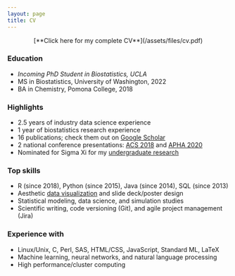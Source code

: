 ```yaml
---
layout: page
title: CV
---
```


<p style="text-align: center;">[**Click here for my complete CV**](/assets/files/cv.pdf)</p>

### Education

- *Incoming PhD Student in Biostatistics, UCLA*
- MS in Biostatistics, University of Washington, 2022
- BA in Chemistry, Pomona College, 2018

### Highlights

- 2.5 years of industry data science experience
- 1 year of biostatistics research experience
- 16 publications; check them out on [Google Scholar](https://scholar.google.com/citations?user=3f84J30AAAAJ&hl=en&authuser=1)
- 2 national conference presentations: [ACS 2018](https://www.morressier.com/o/event/5fc63fa103137aa5257ba0c8/article/5fc640832d78d1fec4648e03) and [APHA 2020](https://apha.confex.com/apha/2020/meetingapp.cgi/Paper/482250)
- Nominated for Sigma Xi for my [undergraduate research](https://zichen-liu.github.io/thesis/)

### Top skills

- R (since 2018), Python (since 2015), Java (since 2014), SQL (since 2013)
- Aesthetic [data visualization](https://zichen-liu.github.io/viz/) and slide deck/poster design
- Statistical modeling, data science, and simulation studies
- Scientific writing, code versioning (Git), and agile project management (Jira)

### Experience with

- Linux/Unix, C, Perl, SAS, HTML/CSS, JavaScript, Standard ML, LaTeX
- Machine learning, neural networks, and natural language processing
- High performance/cluster computing
